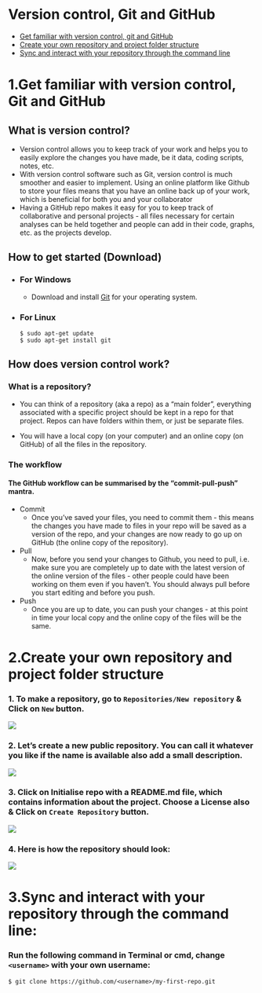 # Version control, Git and GitHub

* [Get familiar with version control, git and GitHub](#1.get-familiar-with-version-control,-git-and-github)
* [Create your own repository and project folder structure](#2.create-your-own-repository-and-project-folder-structure)
* [Sync and interact with your repository through the command line](#3.sync-and-interact-with-your-repository-through-the-command-line)

# 1.Get familiar with version control, Git and GitHub

## What is version control?
* Version control allows you to keep track of your work and helps you to easily explore the changes you have made, be it data, coding scripts, notes, etc.
* With version control software such as Git, version control is much smoother and easier to implement. Using an online platform like Github to store your files means that you have an online back up of your work, which is beneficial for both you and your collaborator
* Having a GitHub repo makes it easy for you to keep track of collaborative and personal projects - all files necessary for certain analyses can be held together and people can add in their code, graphs, etc. as the projects develop. 

## How to get started (Download)
* ### For Windows
    * Download and install [Git](https://git-scm.com/downloads) for your operating system.

* ### For Linux
    ```
    $ sudo apt-get update
    $ sudo apt-get install git
    ```
## How does version control work?
### What is a repository?
* You can think of a repository (aka a repo) as a “main folder”, everything associated with a specific project should be kept in a repo for that project. Repos can have folders within them, or just be separate files.

* You will have a local copy (on your computer) and an online copy (on GitHub) of all the files in the repository.

### The workflow
#### The GitHub workflow can be summarised by the “commit-pull-push” mantra.

* Commit
    * Once you’ve saved your files, you need to commit them - this means the changes you have made to files in your repo will be saved as a version of the repo, and your changes are now ready to go up on GitHub (the online copy of the repository).
* Pull 
    * Now, before you send your changes to Github, you need to pull, i.e. make sure you are completely up to date with the latest version of the online version of the files - other people could have been working on them even if you haven’t. You should always pull before you start editing and before you push.
* Push
    * Once you are up to date, you can push your changes - at this point in time your local copy and the online copy of the files will be the same.


# 2.Create your own repository and project folder structure

### 1. To make a repository, go to `Repositories/New repository` & Click on `New` button.
<img src="https://github.com/Spnetic-5/Intro_to_CV/blob/main/Git_GitHub/assets/1.png" align="center">

### 2. Let’s create a new public repository. You can call it whatever you like if the name is available also add a small description.
<img src="https://github.com/Spnetic-5/Intro_to_CV/blob/main/Git_GitHub/assets/2.png" align="center">

### 3. Click on Initialise repo with a README.md file, which contains information about the project. Choose a License also & Click on `Create Repository` button.
<img src="https://github.com/Spnetic-5/Intro_to_CV/blob/main/Git_GitHub/assets/3.png" align="center">

### 4. Here is how the repository should look:
<img src="https://github.com/Spnetic-5/Intro_to_CV/blob/main/Git_GitHub/assets/4.png" align="center">

# 3.Sync and interact with your repository through the command line:

### Run the following command in Terminal or cmd, change `<username>` with your own username:
```
$ git clone https://github.com/<username>/my-first-repo.git
```
